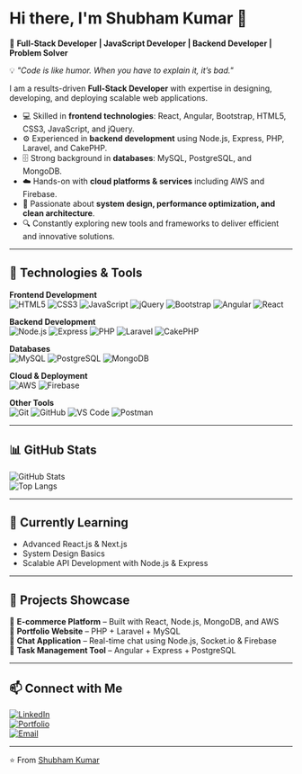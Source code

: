 # Hi there, I'm Shubham Kumar 👋  

🚀 **Full-Stack Developer | JavaScript Developer | Backend Developer | Problem Solver**  

💡 *"Code is like humor. When you have to explain it, it’s bad."*  

I am a results-driven **Full-Stack Developer** with expertise in designing, developing, and deploying scalable web applications.  
- 💻 Skilled in **frontend technologies**: React, Angular, Bootstrap, HTML5, CSS3, JavaScript, and jQuery.  
- ⚙️ Experienced in **backend development** using Node.js, Express, PHP, Laravel, and CakePHP.  
- 🗄️ Strong background in **databases**: MySQL, PostgreSQL, and MongoDB.  
- ☁️ Hands-on with **cloud platforms & services** including AWS and Firebase.  
- 🚀 Passionate about **system design, performance optimization, and clean architecture**.  
- 🔍 Constantly exploring new tools and frameworks to deliver efficient and innovative solutions.  

---

## 🔧 Technologies & Tools  

**Frontend Development**  
![HTML5](https://img.shields.io/badge/-HTML5-E34F26?style=flat&logo=html5&logoColor=white)
![CSS3](https://img.shields.io/badge/-CSS3-1572B6?style=flat&logo=css3&logoColor=white)
![JavaScript](https://img.shields.io/badge/-JavaScript-F7DF1E?style=flat&logo=javascript&logoColor=black)
![jQuery](https://img.shields.io/badge/-jQuery-0769AD?style=flat&logo=jquery&logoColor=white)
![Bootstrap](https://img.shields.io/badge/-Bootstrap-563D7C?style=flat&logo=bootstrap&logoColor=white)
![Angular](https://img.shields.io/badge/-Angular-DD0031?style=flat&logo=angular&logoColor=white)
![React](https://img.shields.io/badge/-React-61DAFB?style=flat&logo=react&logoColor=black)

**Backend Development**  
![Node.js](https://img.shields.io/badge/-Node.js-339933?style=flat&logo=node.js&logoColor=white)
![Express](https://img.shields.io/badge/-Express-000000?style=flat&logo=express&logoColor=white)
![PHP](https://img.shields.io/badge/-PHP-777BB4?style=flat&logo=php&logoColor=white)
![Laravel](https://img.shields.io/badge/-Laravel-FF2D20?style=flat&logo=laravel&logoColor=white)
![CakePHP](https://img.shields.io/badge/-CakePHP-D33C43?style=flat&logo=cakephp&logoColor=white)

**Databases**  
![MySQL](https://img.shields.io/badge/-MySQL-4479A1?style=flat&logo=mysql&logoColor=white)
![PostgreSQL](https://img.shields.io/badge/-PostgreSQL-336791?style=flat&logo=postgresql&logoColor=white)
![MongoDB](https://img.shields.io/badge/-MongoDB-47A248?style=flat&logo=mongodb&logoColor=white)

**Cloud & Deployment**  
![AWS](https://img.shields.io/badge/-AWS-232F3E?style=flat&logo=amazon-aws&logoColor=white)
![Firebase](https://img.shields.io/badge/-Firebase-FFCA28?style=flat&logo=firebase&logoColor=black)

**Other Tools**  
![Git](https://img.shields.io/badge/-Git-F05032?style=flat&logo=git&logoColor=white)
![GitHub](https://img.shields.io/badge/-GitHub-181717?style=flat&logo=github&logoColor=white)
![VS Code](https://img.shields.io/badge/-VSCode-0078D4?style=flat&logo=visual-studio-code&logoColor=white)
![Postman](https://img.shields.io/badge/-Postman-FF6C37?style=flat&logo=postman&logoColor=white)

---

## 📊 GitHub Stats  
![GitHub Stats](https://github-readme-stats.vercel.app/api?username=shubhamkumar&show_icons=true&theme=tokyonight)  
![Top Langs](https://github-readme-stats.vercel.app/api/top-langs/?username=shubhamkumar&layout=compact&theme=tokyonight)  

---

## 🌱 Currently Learning  
- Advanced React.js & Next.js  
- System Design Basics  
- Scalable API Development with Node.js & Express  

---

## 💼 Projects Showcase  
🔹 **E-commerce Platform** – Built with React, Node.js, MongoDB, and AWS  
🔹 **Portfolio Website** – PHP + Laravel + MySQL  
🔹 **Chat Application** – Real-time chat using Node.js, Socket.io & Firebase  
🔹 **Task Management Tool** – Angular + Express + PostgreSQL  

---

## 📫 Connect with Me  
[![LinkedIn](https://img.shields.io/badge/LinkedIn-blue?style=flat&logo=linkedin)](https://www.linkedin.com/in/shubhamintech/)  
[![Portfolio](https://img.shields.io/badge/Portfolio-000?style=flat&logo=google-chrome)](YOUR-PORTFOLIO-LINK)  
[![Email](https://img.shields.io/badge/Email-D14836?style=flat&logo=gmail&logoColor=white)](mailto:YOUR-EMAIL@gmail.com)  

---

⭐ From [Shubham Kumar](https://github.com/shubhamkumar)

